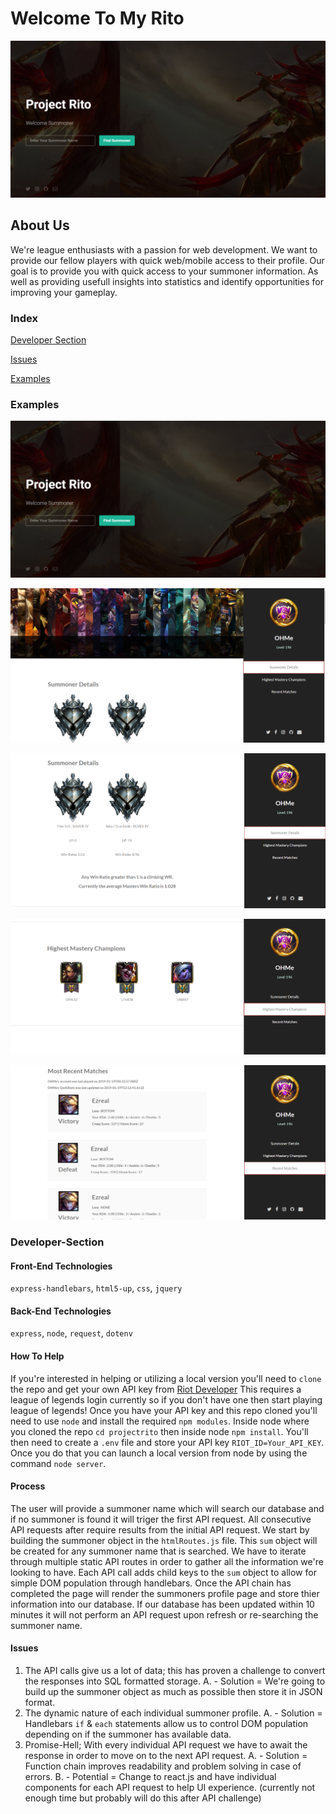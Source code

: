 # Welcome To My Rito
![HomePage](./images/home.PNG)

## About Us

We're league enthusiasts with a passion for web development. 
We want to provide our fellow players with quick web/mobile access to their profile.
Our goal is to provide you with quick access to your summoner information.
As well as providing usefull insights into statistics and identify opportunities for improving your gameplay.

### Index
[Developer Section](#Developer-Section)

[Issues](#Issues)

[Examples](#Examples)

### Examples

![HomePage](./images/home.PNG)

![Profile](./images/profile_landing.PNG)

![Ranked](./images/Ranked_Section.PNG)

![Mastery](./images/Mastery_Section.PNG)

![Match History](./images/Matches_Section.PNG)

### Developer-Section

#### Front-End Technologies

`express-handlebars`, `html5-up`, `css`, `jquery`

#### Back-End Technologies

`express`, `node`, `request`, `dotenv`

#### How To Help

If you're interested in helping or utilizing a local version you'll need to `clone` the repo and get your own API key from [Riot Developer](https://developer.riotgames.com/getting-started.html)
This requires a league of legends login currently so if you don't have one then start playing league of legends!
Once you have your API key and this repo cloned you'll need to use `node` and install the required `npm modules`.
Inside node where you cloned the repo `cd projectrito` then inside node `npm install`.
You'll then need to create a `.env` file and store your API key `RIOT_ID=Your_API_KEY`.
Once you do that you can launch a local version from node by using the command `node server`.

#### Process

The user will provide a summoner name which will search our database and if no summoner is found it will triger the first API request. 
All consecutive API requests after require results from the initial API request.
We start by building the summoner object in the `htmlRoutes.js` file.
This `sum` object will be created for any summoner name that is searched.
We have to iterate through multiple static API routes in order to gather all the information we're looking to have.
Each API call adds child keys to the `sum` object to allow for simple DOM population through handlebars.
Once the API chain has completed the page will render the summoners profile page and store thier information into our database.
If our database has been updated within 10 minutes it will not perform an API request upon refresh or re-searching the summoner name. 



#### Issues

1. The API calls give us a lot of data; this has proven a challenge to convert the responses into SQL formatted storage.
	A. - Solution = We're going to build up the summoner object as much as possible then store it in JSON format.
2. The dynamic nature of each individual summoner profile.
	A. - Solution = Handlebars `if` & `each` statements allow us to control DOM population depending on if the summoner has available data.
3. Promise-Hell; With every individual API request we have to await the response in order to move on to the next API request.
	A. - Solution = Function chain improves readability and problem solving in case of errors.
	B. - Potential = Change to react.js and have individual components for each API request to help UI experience. (currently not enough time but probably will do this after API challenge)






